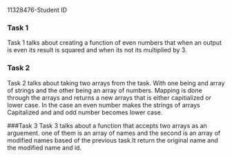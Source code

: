 11328476-Student ID

### Task 1
Task 1 talks about creating a function of even numbers that when an output is even its result is squared and when its not its multiplied by 3.


### Task 2
Task 2 talks about taking two arrays from the task. With one being and array of strings and the other being an array of numbers. Mapping is done through the arrays and returns a new arrays that is either  capitialized or lower case.  In the case  an even number makes the strings of arrays Capitalized and and odd number becomes lower case.

###Task 3
Task 3 talks about a function that accepts two arrays as an arguement. one of them is an  array   of names and the second is an array of modified names based of the previous task.It return the original name and the modified name and id.
